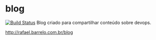 # blog
[![Build Status](https://travis-ci.org/rafaelbarrelo/blog.svg?branch=master)](https://travis-ci.org/rafaelbarrelo/blog)
Blog criado para compartilhar conteúdo sobre devops.

http://rafael.barrelo.com.br/blog
